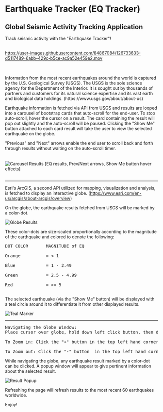 # Earthquake Tracker (EQ Tracker)

## Global Seismic Activity Tracking Application

Track seismic activity with the "Earthquake Tracker"! 
<br>
<br>




https://user-images.githubusercontent.com/84867084/126733633-d5117489-6abb-429c-b5ce-ac9a52e459e2.mov




<br>
<br>
Information from the most recent earthquakes around the world is captured by the U.S. Geological Survey (USGS).  The USGS is the sole science agency for the Department of the Interior. It is sought out by thousands of partners and customers for its natural science expertise and its vast earth and biological data holdings. (https://www.usgs.gov/about/about-us)

Earthquake information is fetched via API from USGS and results are looped into a carousel of bootstrap cards that auto-scroll for the end-user.  To stop auto-scroll, hover the cursor on a result.  The card containing the result will pop out slightly and the auto-scroll will be paused.  Clicking the "Show Me" button attached to each card result will take the user to view the selected earthquake on the globe. 

"Previous" and "Next" arrows enable the end user to scroll back and forth through results without waiting on the auto-scroll timer.  
<br>
<br>
![Carousel Results](CarouselHover.png)
[EQ results, Prev/Next arrows, Show Me button hover effects]
<br>
<br>
__________
Esri's ArcGIS, a second API utilized for mapping, visualization and analysis, is fetched to display an interactive globe. (https://www.esri.com/en-us/arcgis/about-arcgis/overview) 

On the globe, the earthquake results fetched from USGS will be marked by a color-dot. 

![Globe Results](ResultMarkers.png)

These color-dots are size-scaled proportionally according to the magnitude of the earthquake and colored to denote the following:
<pre>
DOT COLOR       MAGNITUDE of EQ <br>
Orange          = < 1 <br>
Blue            = 1 - 2.49 <br>
Green           = 2.5 - 4.99 <br>
Red             = >= 5 <br>
</pre>


The selected earthquake (via the "Show Me" button) will be displayed with a teal circle around it to differentiate it from other displayed results.

![Teal Marker](TealMarker.png)
_________
<pre>
Navigating the Globe Window: 
Place cursor over globe, hold down left click button, then drag cursor in any direction to rotate the view in desired direction.  

To Zoom in: Click the "+" button in the top left hand corner of the map window.  

To Zoom out: Click the "-" button  in the top left hand corner of the map window.
</pre>

While navigating the globe, any earthquake result marked by a color-dot can be clicked.  A popup window will appear to give pertinent information about the selected result. 

![Result Popup](Popup.png)

Refreshing the page will refresh results to the most recent 60 earthquakes worldwide.

Enjoy!
